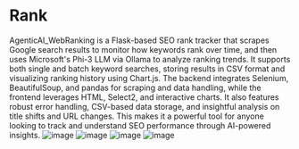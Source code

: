 # Rank
AgenticAI_WebRanking is a Flask-based SEO rank tracker that scrapes Google search results to monitor how keywords rank over time, and then uses Microsoft's Phi-3 LLM via Ollama to analyze ranking trends. It supports both single and batch keyword searches, storing results in CSV format and visualizing ranking history using Chart.js. The backend integrates Selenium, BeautifulSoup, and pandas for scraping and data handling, while the frontend leverages HTML, Select2, and interactive charts. It also features robust error handling, CSV-based data storage, and insightful analysis on title shifts and URL changes. This makes it a powerful tool for anyone looking to track and understand SEO performance through AI-powered insights.
![image](https://github.com/user-attachments/assets/c858dd3e-487c-4680-966c-6dee184b8b29)
![image](https://github.com/user-attachments/assets/e22340dc-3660-4718-afbc-4ba2d09e4f6d)
![image](https://github.com/user-attachments/assets/b4f44433-34c5-4e3e-8757-a1c5b95f3664)
![image](https://github.com/user-attachments/assets/4a59cff0-ec30-4097-8d35-afcfebe0eeec)
